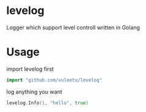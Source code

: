 levelog
=======

Logger which support level controll written in Golang

Usage
=

import levelog first

```go
import "github.com/vuleetu/levelog"
```

log anything you want

```go
levelog.Info(1, "hello", true)
```
